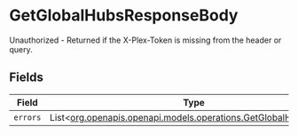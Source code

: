 # GetGlobalHubsResponseBody

Unauthorized - Returned if the X-Plex-Token is missing from the header or query.


## Fields

| Field                                                                                                              | Type                                                                                                               | Required                                                                                                           | Description                                                                                                        |
| ------------------------------------------------------------------------------------------------------------------ | ------------------------------------------------------------------------------------------------------------------ | ------------------------------------------------------------------------------------------------------------------ | ------------------------------------------------------------------------------------------------------------------ |
| `errors`                                                                                                           | List<[org.openapis.openapi.models.operations.GetGlobalHubsErrors](../../models/operations/GetGlobalHubsErrors.md)> | :heavy_minus_sign:                                                                                                 | N/A                                                                                                                |
